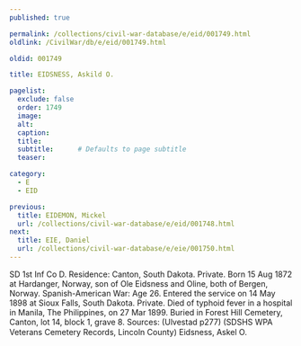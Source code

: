 ```yaml
---
published: true

permalink: /collections/civil-war-database/e/eid/001749.html
oldlink: /CivilWar/db/e/eid/001749.html

oldid: 001749

title: EIDSNESS, Askild O.

pagelist:
  exclude: false
  order: 1749
  image: 
  alt:
  caption:
  title:
  subtitle:      # Defaults to page subtitle
  teaser:

category: 
  - E 
  - EID

previous:
  title: EIDEMON, Mickel
  url: /collections/civil-war-database/e/eid/001748.html  
next:
  title: EIE, Daniel
  url: /collections/civil-war-database/e/eie/001750.html   
---
```

SD 1st Inf Co D. Residence: Canton, South Dakota. Private. Born 15 Aug 1872 at Hardanger, Norway, son of Ole Eidsness and Oline, both of Bergen, Norway. Spanish-American War: Age 26. Entered the service on 14 May 1898 at Sioux Falls, South Dakota. Private. Died of typhoid fever in a hospital in Manila, The Philippines, on 27 Mar 1899. Buried in Forest Hill Cemetery, Canton, lot 14, block 1, grave 8. Sources: (Ulvestad p277) (SDSHS WPA Veterans Cemetery Records, Lincoln County) &#147;Eidsness, Askel O.&#148;
